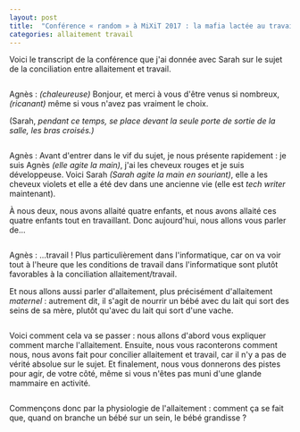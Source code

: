 ```yaml
---
layout: post
title:  "Conférence « random » à MiXiT 2017 : la mafia lactée au travail"
categories: allaitement travail
---
```


<!-- "sale", dit Tûtie -->
<style>
.post img {
    border: 1px solid #ccc;
}
.post .name {
    font-variant: small-caps;
}
.name.agnes {
    /*color: red;*/
}
.name.sarah {
    /*color: rebeccapurple;*/
}
.didascalie {
    font-style: italic;
}
</style>

Voici le transcript de la conférence que j'ai donnée avec Sarah sur le sujet de la conciliation entre allaitement et travail.

<!-- more -->

<img src="/img/2017/mafia-lactee/slide-0.png" alt="">

<span class="name agnes">Agnès</span> : <em class="didascalie">(chaleureuse)</em> Bonjour, et merci à vous d'être venus si nombreux, <em class="didascalie">(ricanant)</em> même si vous n'avez pas vraiment le choix.

(<span class="name sarah">Sarah,</span> <em class="didascalie">pendant ce temps, se place devant la seule porte de sortie de la salle, les bras croisés.)</em>

<img src="/img/2017/mafia-lactee/slide-1.png" alt="">

<span class="name agnes">Agnès</span> : Avant d'entrer dans le vif du sujet, je nous présente rapidement : je suis Agnès <em class="didascalie">(elle agite la main)</em>, j'ai les cheveux rouges et je suis développeuse. Voici Sarah <em class="didascalie">(Sarah agite la main en souriant)</em>, elle a les cheveux violets et elle a été dev dans une ancienne vie (elle est _tech writer_ maintenant).

À nous deux, nous avons allaité quatre enfants, et nous avons allaité ces quatre enfants tout en travaillant. Donc aujourd'hui, nous allons vous parler de…

<img src="/img/2017/mafia-lactee/slide-2.png" alt="">

<span class="name agnes">Agnès :</span> …travail ! Plus particulièrement dans l'informatique, car on va voir tout à l'heure que  les conditions de travail dans l'informatique sont plutôt favorables à la conciliation allaitement/travail.

Et nous allons aussi parler d'allaitement, plus précisément d'allaitement _maternel_ : autrement dit, il s'agit de nourrir un bébé avec du lait qui sort des seins de sa mère, plutôt qu'avec du lait qui sort d'une vache.

<img src="/img/2017/mafia-lactee/slide-3.png" alt="">

Voici comment cela va se passer : nous allons d'abord vous expliquer comment marche l'allaitement. Ensuite, nous vous raconterons comment nous, nous avons fait pour concilier allaitement et travail, car il n'y a pas de vérité absolue sur le sujet. Et finalement, nous vous donnerons des pistes pour agir, de votre côté, même si vous n'êtes pas muni d'une glande mammaire en activité.

<img src="/img/2017/mafia-lactee/slide-4.png" alt="">

Commençons donc par la physiologie de l'allaitement : comment ça se fait que, quand on branche un bébé sur un sein, le bébé grandisse ?

<img src="/img/2017/mafia-lactee/slide-5.png" alt="">
<img src="/img/2017/mafia-lactee/slide-6.png" alt="">
<img src="/img/2017/mafia-lactee/slide-7.png" alt="">
<img src="/img/2017/mafia-lactee/slide-8.png" alt="">
<img src="/img/2017/mafia-lactee/slide-9.png" alt="">
<img src="/img/2017/mafia-lactee/slide-10.png" alt="">
<img src="/img/2017/mafia-lactee/slide-11.png" alt="">
<img src="/img/2017/mafia-lactee/slide-12.png" alt="">
<img src="/img/2017/mafia-lactee/slide-13.png" alt="">
<img src="/img/2017/mafia-lactee/slide-14.png" alt="">
<img src="/img/2017/mafia-lactee/slide-15.png" alt="">
<img src="/img/2017/mafia-lactee/slide-16.png" alt="">
<img src="/img/2017/mafia-lactee/slide-17.png" alt="">
<img src="/img/2017/mafia-lactee/slide-18.png" alt="">
<img src="/img/2017/mafia-lactee/slide-19.png" alt="">
<img src="/img/2017/mafia-lactee/slide-20.png" alt="">
<img src="/img/2017/mafia-lactee/slide-21.png" alt="">
<img src="/img/2017/mafia-lactee/slide-22.png" alt="">
